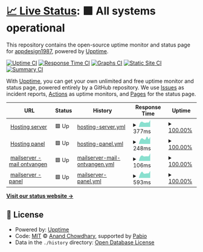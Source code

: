# [📈 Live Status](https://status.jeroenvd.nl): <!--live status--> **🟩 All systems operational**

This repository contains the open-source uptime monitor and status page for [appdesign1987](https://status.jeroenvd.nl), powered by [Upptime](https://github.com/upptime/upptime).

[![Uptime CI](https://github.com/appdesign1987/statuspage/workflows/Uptime%20CI/badge.svg)](https://github.com/appdesign1987/statuspage/actions?query=workflow%3A%22Uptime+CI%22)
[![Response Time CI](https://github.com/appdesign1987/statuspage/workflows/Response%20Time%20CI/badge.svg)](https://github.com/appdesign1987/statuspage/actions?query=workflow%3A%22Response+Time+CI%22)
[![Graphs CI](https://github.com/appdesign1987/statuspage/workflows/Graphs%20CI/badge.svg)](https://github.com/appdesign1987/statuspage/actions?query=workflow%3A%22Graphs+CI%22)
[![Static Site CI](https://github.com/appdesign1987/statuspage/workflows/Static%20Site%20CI/badge.svg)](https://github.com/appdesign1987/statuspage/actions?query=workflow%3A%22Static+Site+CI%22)
[![Summary CI](https://github.com/appdesign1987/statuspage/workflows/Summary%20CI/badge.svg)](https://github.com/appdesign1987/statuspage/actions?query=workflow%3A%22Summary+CI%22)

With [Upptime](https://upptime.js.org), you can get your own unlimited and free uptime monitor and status page, powered entirely by a GitHub repository. We use [Issues](https://github.com/appdesign1987/statuspage/issues) as incident reports, [Actions](https://github.com/appdesign1987/statuspage/actions) as uptime monitors, and [Pages](https://status.jeroenvd.nl) for the status page.

<!--start: status pages-->
<!-- This summary is generated by Upptime (https://github.com/upptime/upptime) -->
<!-- Do not edit this manually, your changes will be overwritten -->
<!-- prettier-ignore -->
| URL | Status | History | Response Time | Uptime |
| --- | ------ | ------- | ------------- | ------ |
| <img alt="" src="https://icons.duckduckgo.com/ip3/dagobert.jeroenvd.nl.ico" height="13"> [Hosting server](https://dagobert.jeroenvd.nl) | 🟩 Up | [hosting-server.yml](https://github.com/appdesign1987/statuspage/commits/HEAD/history/hosting-server.yml) | <details><summary><img alt="Response time graph" src="./graphs/hosting-server/response-time-week.png" height="20"> 377ms</summary><br><a href="https://status.jeroenvd.nl/history/hosting-server"><img alt="Response time 584" src="https://img.shields.io/endpoint?url=https%3A%2F%2Fraw.githubusercontent.com%2Fappdesign1987%2Fstatuspage%2FHEAD%2Fapi%2Fhosting-server%2Fresponse-time.json"></a><br><a href="https://status.jeroenvd.nl/history/hosting-server"><img alt="24-hour response time 533" src="https://img.shields.io/endpoint?url=https%3A%2F%2Fraw.githubusercontent.com%2Fappdesign1987%2Fstatuspage%2FHEAD%2Fapi%2Fhosting-server%2Fresponse-time-day.json"></a><br><a href="https://status.jeroenvd.nl/history/hosting-server"><img alt="7-day response time 377" src="https://img.shields.io/endpoint?url=https%3A%2F%2Fraw.githubusercontent.com%2Fappdesign1987%2Fstatuspage%2FHEAD%2Fapi%2Fhosting-server%2Fresponse-time-week.json"></a><br><a href="https://status.jeroenvd.nl/history/hosting-server"><img alt="30-day response time 410" src="https://img.shields.io/endpoint?url=https%3A%2F%2Fraw.githubusercontent.com%2Fappdesign1987%2Fstatuspage%2FHEAD%2Fapi%2Fhosting-server%2Fresponse-time-month.json"></a><br><a href="https://status.jeroenvd.nl/history/hosting-server"><img alt="1-year response time 584" src="https://img.shields.io/endpoint?url=https%3A%2F%2Fraw.githubusercontent.com%2Fappdesign1987%2Fstatuspage%2FHEAD%2Fapi%2Fhosting-server%2Fresponse-time-year.json"></a></details> | <details><summary><a href="https://status.jeroenvd.nl/history/hosting-server">100.00%</a></summary><a href="https://status.jeroenvd.nl/history/hosting-server"><img alt="All-time uptime 98.77%" src="https://img.shields.io/endpoint?url=https%3A%2F%2Fraw.githubusercontent.com%2Fappdesign1987%2Fstatuspage%2FHEAD%2Fapi%2Fhosting-server%2Fuptime.json"></a><br><a href="https://status.jeroenvd.nl/history/hosting-server"><img alt="24-hour uptime 100.00%" src="https://img.shields.io/endpoint?url=https%3A%2F%2Fraw.githubusercontent.com%2Fappdesign1987%2Fstatuspage%2FHEAD%2Fapi%2Fhosting-server%2Fuptime-day.json"></a><br><a href="https://status.jeroenvd.nl/history/hosting-server"><img alt="7-day uptime 100.00%" src="https://img.shields.io/endpoint?url=https%3A%2F%2Fraw.githubusercontent.com%2Fappdesign1987%2Fstatuspage%2FHEAD%2Fapi%2Fhosting-server%2Fuptime-week.json"></a><br><a href="https://status.jeroenvd.nl/history/hosting-server"><img alt="30-day uptime 99.84%" src="https://img.shields.io/endpoint?url=https%3A%2F%2Fraw.githubusercontent.com%2Fappdesign1987%2Fstatuspage%2FHEAD%2Fapi%2Fhosting-server%2Fuptime-month.json"></a><br><a href="https://status.jeroenvd.nl/history/hosting-server"><img alt="1-year uptime 98.77%" src="https://img.shields.io/endpoint?url=https%3A%2F%2Fraw.githubusercontent.com%2Fappdesign1987%2Fstatuspage%2FHEAD%2Fapi%2Fhosting-server%2Fuptime-year.json"></a></details>
| <img alt="" src="https://icons.duckduckgo.com/ip3/null.ico" height="13"> [Hosting panel](dagobert.jeroenvd.nl) | 🟩 Up | [hosting-panel.yml](https://github.com/appdesign1987/statuspage/commits/HEAD/history/hosting-panel.yml) | <details><summary><img alt="Response time graph" src="./graphs/hosting-panel/response-time-week.png" height="20"> 248ms</summary><br><a href="https://status.jeroenvd.nl/history/hosting-panel"><img alt="Response time 407" src="https://img.shields.io/endpoint?url=https%3A%2F%2Fraw.githubusercontent.com%2Fappdesign1987%2Fstatuspage%2FHEAD%2Fapi%2Fhosting-panel%2Fresponse-time.json"></a><br><a href="https://status.jeroenvd.nl/history/hosting-panel"><img alt="24-hour response time 315" src="https://img.shields.io/endpoint?url=https%3A%2F%2Fraw.githubusercontent.com%2Fappdesign1987%2Fstatuspage%2FHEAD%2Fapi%2Fhosting-panel%2Fresponse-time-day.json"></a><br><a href="https://status.jeroenvd.nl/history/hosting-panel"><img alt="7-day response time 248" src="https://img.shields.io/endpoint?url=https%3A%2F%2Fraw.githubusercontent.com%2Fappdesign1987%2Fstatuspage%2FHEAD%2Fapi%2Fhosting-panel%2Fresponse-time-week.json"></a><br><a href="https://status.jeroenvd.nl/history/hosting-panel"><img alt="30-day response time 252" src="https://img.shields.io/endpoint?url=https%3A%2F%2Fraw.githubusercontent.com%2Fappdesign1987%2Fstatuspage%2FHEAD%2Fapi%2Fhosting-panel%2Fresponse-time-month.json"></a><br><a href="https://status.jeroenvd.nl/history/hosting-panel"><img alt="1-year response time 407" src="https://img.shields.io/endpoint?url=https%3A%2F%2Fraw.githubusercontent.com%2Fappdesign1987%2Fstatuspage%2FHEAD%2Fapi%2Fhosting-panel%2Fresponse-time-year.json"></a></details> | <details><summary><a href="https://status.jeroenvd.nl/history/hosting-panel">100.00%</a></summary><a href="https://status.jeroenvd.nl/history/hosting-panel"><img alt="All-time uptime 98.79%" src="https://img.shields.io/endpoint?url=https%3A%2F%2Fraw.githubusercontent.com%2Fappdesign1987%2Fstatuspage%2FHEAD%2Fapi%2Fhosting-panel%2Fuptime.json"></a><br><a href="https://status.jeroenvd.nl/history/hosting-panel"><img alt="24-hour uptime 100.00%" src="https://img.shields.io/endpoint?url=https%3A%2F%2Fraw.githubusercontent.com%2Fappdesign1987%2Fstatuspage%2FHEAD%2Fapi%2Fhosting-panel%2Fuptime-day.json"></a><br><a href="https://status.jeroenvd.nl/history/hosting-panel"><img alt="7-day uptime 100.00%" src="https://img.shields.io/endpoint?url=https%3A%2F%2Fraw.githubusercontent.com%2Fappdesign1987%2Fstatuspage%2FHEAD%2Fapi%2Fhosting-panel%2Fuptime-week.json"></a><br><a href="https://status.jeroenvd.nl/history/hosting-panel"><img alt="30-day uptime 99.84%" src="https://img.shields.io/endpoint?url=https%3A%2F%2Fraw.githubusercontent.com%2Fappdesign1987%2Fstatuspage%2FHEAD%2Fapi%2Fhosting-panel%2Fuptime-month.json"></a><br><a href="https://status.jeroenvd.nl/history/hosting-panel"><img alt="1-year uptime 98.79%" src="https://img.shields.io/endpoint?url=https%3A%2F%2Fraw.githubusercontent.com%2Fappdesign1987%2Fstatuspage%2FHEAD%2Fapi%2Fhosting-panel%2Fuptime-year.json"></a></details>
| <img alt="" src="https://icons.duckduckgo.com/ip3/null.ico" height="13"> [mailserver - mail ontvangen](mailcow.jeroenvd.nl) | 🟩 Up | [mailserver-mail-ontvangen.yml](https://github.com/appdesign1987/statuspage/commits/HEAD/history/mailserver-mail-ontvangen.yml) | <details><summary><img alt="Response time graph" src="./graphs/mailserver-mail-ontvangen/response-time-week.png" height="20"> 106ms</summary><br><a href="https://status.jeroenvd.nl/history/mailserver-mail-ontvangen"><img alt="Response time 119" src="https://img.shields.io/endpoint?url=https%3A%2F%2Fraw.githubusercontent.com%2Fappdesign1987%2Fstatuspage%2FHEAD%2Fapi%2Fmailserver-mail-ontvangen%2Fresponse-time.json"></a><br><a href="https://status.jeroenvd.nl/history/mailserver-mail-ontvangen"><img alt="24-hour response time 157" src="https://img.shields.io/endpoint?url=https%3A%2F%2Fraw.githubusercontent.com%2Fappdesign1987%2Fstatuspage%2FHEAD%2Fapi%2Fmailserver-mail-ontvangen%2Fresponse-time-day.json"></a><br><a href="https://status.jeroenvd.nl/history/mailserver-mail-ontvangen"><img alt="7-day response time 106" src="https://img.shields.io/endpoint?url=https%3A%2F%2Fraw.githubusercontent.com%2Fappdesign1987%2Fstatuspage%2FHEAD%2Fapi%2Fmailserver-mail-ontvangen%2Fresponse-time-week.json"></a><br><a href="https://status.jeroenvd.nl/history/mailserver-mail-ontvangen"><img alt="30-day response time 114" src="https://img.shields.io/endpoint?url=https%3A%2F%2Fraw.githubusercontent.com%2Fappdesign1987%2Fstatuspage%2FHEAD%2Fapi%2Fmailserver-mail-ontvangen%2Fresponse-time-month.json"></a><br><a href="https://status.jeroenvd.nl/history/mailserver-mail-ontvangen"><img alt="1-year response time 119" src="https://img.shields.io/endpoint?url=https%3A%2F%2Fraw.githubusercontent.com%2Fappdesign1987%2Fstatuspage%2FHEAD%2Fapi%2Fmailserver-mail-ontvangen%2Fresponse-time-year.json"></a></details> | <details><summary><a href="https://status.jeroenvd.nl/history/mailserver-mail-ontvangen">100.00%</a></summary><a href="https://status.jeroenvd.nl/history/mailserver-mail-ontvangen"><img alt="All-time uptime 99.94%" src="https://img.shields.io/endpoint?url=https%3A%2F%2Fraw.githubusercontent.com%2Fappdesign1987%2Fstatuspage%2FHEAD%2Fapi%2Fmailserver-mail-ontvangen%2Fuptime.json"></a><br><a href="https://status.jeroenvd.nl/history/mailserver-mail-ontvangen"><img alt="24-hour uptime 100.00%" src="https://img.shields.io/endpoint?url=https%3A%2F%2Fraw.githubusercontent.com%2Fappdesign1987%2Fstatuspage%2FHEAD%2Fapi%2Fmailserver-mail-ontvangen%2Fuptime-day.json"></a><br><a href="https://status.jeroenvd.nl/history/mailserver-mail-ontvangen"><img alt="7-day uptime 100.00%" src="https://img.shields.io/endpoint?url=https%3A%2F%2Fraw.githubusercontent.com%2Fappdesign1987%2Fstatuspage%2FHEAD%2Fapi%2Fmailserver-mail-ontvangen%2Fuptime-week.json"></a><br><a href="https://status.jeroenvd.nl/history/mailserver-mail-ontvangen"><img alt="30-day uptime 100.00%" src="https://img.shields.io/endpoint?url=https%3A%2F%2Fraw.githubusercontent.com%2Fappdesign1987%2Fstatuspage%2FHEAD%2Fapi%2Fmailserver-mail-ontvangen%2Fuptime-month.json"></a><br><a href="https://status.jeroenvd.nl/history/mailserver-mail-ontvangen"><img alt="1-year uptime 99.94%" src="https://img.shields.io/endpoint?url=https%3A%2F%2Fraw.githubusercontent.com%2Fappdesign1987%2Fstatuspage%2FHEAD%2Fapi%2Fmailserver-mail-ontvangen%2Fuptime-year.json"></a></details>
| <img alt="" src="https://icons.duckduckgo.com/ip3/mailcow.jeroenvd.nl.ico" height="13"> [mailserver - panel](https://mailcow.jeroenvd.nl) | 🟩 Up | [mailserver-panel.yml](https://github.com/appdesign1987/statuspage/commits/HEAD/history/mailserver-panel.yml) | <details><summary><img alt="Response time graph" src="./graphs/mailserver-panel/response-time-week.png" height="20"> 593ms</summary><br><a href="https://status.jeroenvd.nl/history/mailserver-panel"><img alt="Response time 1080" src="https://img.shields.io/endpoint?url=https%3A%2F%2Fraw.githubusercontent.com%2Fappdesign1987%2Fstatuspage%2FHEAD%2Fapi%2Fmailserver-panel%2Fresponse-time.json"></a><br><a href="https://status.jeroenvd.nl/history/mailserver-panel"><img alt="24-hour response time 823" src="https://img.shields.io/endpoint?url=https%3A%2F%2Fraw.githubusercontent.com%2Fappdesign1987%2Fstatuspage%2FHEAD%2Fapi%2Fmailserver-panel%2Fresponse-time-day.json"></a><br><a href="https://status.jeroenvd.nl/history/mailserver-panel"><img alt="7-day response time 593" src="https://img.shields.io/endpoint?url=https%3A%2F%2Fraw.githubusercontent.com%2Fappdesign1987%2Fstatuspage%2FHEAD%2Fapi%2Fmailserver-panel%2Fresponse-time-week.json"></a><br><a href="https://status.jeroenvd.nl/history/mailserver-panel"><img alt="30-day response time 619" src="https://img.shields.io/endpoint?url=https%3A%2F%2Fraw.githubusercontent.com%2Fappdesign1987%2Fstatuspage%2FHEAD%2Fapi%2Fmailserver-panel%2Fresponse-time-month.json"></a><br><a href="https://status.jeroenvd.nl/history/mailserver-panel"><img alt="1-year response time 1080" src="https://img.shields.io/endpoint?url=https%3A%2F%2Fraw.githubusercontent.com%2Fappdesign1987%2Fstatuspage%2FHEAD%2Fapi%2Fmailserver-panel%2Fresponse-time-year.json"></a></details> | <details><summary><a href="https://status.jeroenvd.nl/history/mailserver-panel">100.00%</a></summary><a href="https://status.jeroenvd.nl/history/mailserver-panel"><img alt="All-time uptime 99.74%" src="https://img.shields.io/endpoint?url=https%3A%2F%2Fraw.githubusercontent.com%2Fappdesign1987%2Fstatuspage%2FHEAD%2Fapi%2Fmailserver-panel%2Fuptime.json"></a><br><a href="https://status.jeroenvd.nl/history/mailserver-panel"><img alt="24-hour uptime 100.00%" src="https://img.shields.io/endpoint?url=https%3A%2F%2Fraw.githubusercontent.com%2Fappdesign1987%2Fstatuspage%2FHEAD%2Fapi%2Fmailserver-panel%2Fuptime-day.json"></a><br><a href="https://status.jeroenvd.nl/history/mailserver-panel"><img alt="7-day uptime 100.00%" src="https://img.shields.io/endpoint?url=https%3A%2F%2Fraw.githubusercontent.com%2Fappdesign1987%2Fstatuspage%2FHEAD%2Fapi%2Fmailserver-panel%2Fuptime-week.json"></a><br><a href="https://status.jeroenvd.nl/history/mailserver-panel"><img alt="30-day uptime 100.00%" src="https://img.shields.io/endpoint?url=https%3A%2F%2Fraw.githubusercontent.com%2Fappdesign1987%2Fstatuspage%2FHEAD%2Fapi%2Fmailserver-panel%2Fuptime-month.json"></a><br><a href="https://status.jeroenvd.nl/history/mailserver-panel"><img alt="1-year uptime 99.74%" src="https://img.shields.io/endpoint?url=https%3A%2F%2Fraw.githubusercontent.com%2Fappdesign1987%2Fstatuspage%2FHEAD%2Fapi%2Fmailserver-panel%2Fuptime-year.json"></a></details>

<!--end: status pages-->

[**Visit our status website →**](https://status.jeroenvd.nl)

## 📄 License

- Powered by: [Upptime](https://github.com/upptime/upptime)
- Code: [MIT](./LICENSE) © [Anand Chowdhary](https://anandchowdhary.com), supported by [Pabio](https://pabio.com)
- Data in the `./history` directory: [Open Database License](https://opendatacommons.org/licenses/odbl/1-0/)
